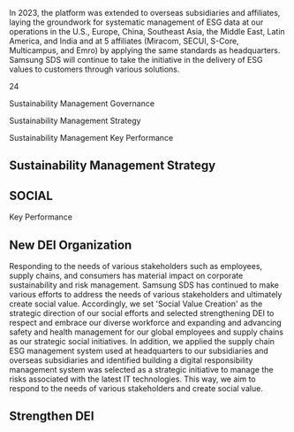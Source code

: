 In 2023, the platform was extended to overseas subsidiaries and affiliates, laying the groundwork for systematic management of ESG data at our operations in the U.S., Europe, China, Southeast Asia, the Middle East, Latin America, and India and at 5 affiliates (Miracom, SECUI, S-Core, Multicampus, and Emro) by applying the same standards as headquarters. Samsung SDS will continue to take the initiative in the delivery of ESG values to customers through various solutions.

24

Sustainability Management Governance

Sustainability Management Strategy

Sustainability Management Key Performance

## **Sustainability Management Strategy**

## **SOCIAL**

Key Performance

## **New DEI Organization**

Responding to the needs of various stakeholders such as employees, supply chains, and consumers has material impact on corporate sustainability and risk management. Samsung SDS has continued to make various efforts to address the needs of various stakeholders and ultimately create social value. Accordingly, we set 'Social Value Creation' as the strategic direction of our social efforts and selected strengthening DEI to respect and embrace our diverse workforce and expanding and advancing safety and health management for our global employees and supply chains as our strategic social initiatives. In addition, we applied the supply chain ESG management system used at headquarters to our subsidiaries and overseas subsidiaries and identified building a digital responsibility management system was selected as a strategic initiative to manage the risks associated with the latest IT technologies. This way, we aim to respond to the needs of various stakeholders and create social value.

## **Strengthen DEI**